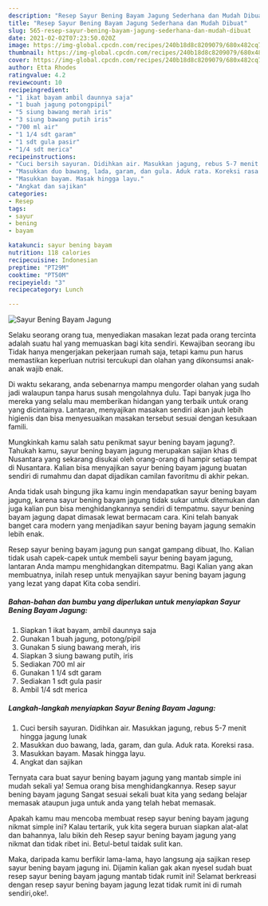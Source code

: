 ```yaml
---
description: "Resep Sayur Bening Bayam Jagung Sederhana dan Mudah Dibuat"
title: "Resep Sayur Bening Bayam Jagung Sederhana dan Mudah Dibuat"
slug: 565-resep-sayur-bening-bayam-jagung-sederhana-dan-mudah-dibuat
date: 2021-02-02T07:23:50.020Z
image: https://img-global.cpcdn.com/recipes/240b18d8c8209079/680x482cq70/sayur-bening-bayam-jagung-foto-resep-utama.jpg
thumbnail: https://img-global.cpcdn.com/recipes/240b18d8c8209079/680x482cq70/sayur-bening-bayam-jagung-foto-resep-utama.jpg
cover: https://img-global.cpcdn.com/recipes/240b18d8c8209079/680x482cq70/sayur-bening-bayam-jagung-foto-resep-utama.jpg
author: Etta Rhodes
ratingvalue: 4.2
reviewcount: 10
recipeingredient:
- "1 ikat bayam ambil daunnya saja"
- "1 buah jagung potongpipil"
- "5 siung bawang merah iris"
- "3 siung bawang putih iris"
- "700 ml air"
- "1 1/4 sdt garam"
- "1 sdt gula pasir"
- "1/4 sdt merica"
recipeinstructions:
- "Cuci bersih sayuran. Didihkan air. Masukkan jagung, rebus 5-7 menit hingga jagung lunak"
- "Masukkan duo bawang, lada, garam, dan gula. Aduk rata. Koreksi rasa."
- "Masukkan bayam. Masak hingga layu."
- "Angkat dan sajikan"
categories:
- Resep
tags:
- sayur
- bening
- bayam

katakunci: sayur bening bayam 
nutrition: 118 calories
recipecuisine: Indonesian
preptime: "PT29M"
cooktime: "PT50M"
recipeyield: "3"
recipecategory: Lunch

---
```



![Sayur Bening Bayam Jagung](https://img-global.cpcdn.com/recipes/240b18d8c8209079/680x482cq70/sayur-bening-bayam-jagung-foto-resep-utama.jpg)

Selaku seorang orang tua, menyediakan masakan lezat pada orang tercinta adalah suatu hal yang memuaskan bagi kita sendiri. Kewajiban seorang ibu Tidak hanya mengerjakan pekerjaan rumah saja, tetapi kamu pun harus memastikan keperluan nutrisi tercukupi dan olahan yang dikonsumsi anak-anak wajib enak.

Di waktu  sekarang, anda sebenarnya mampu mengorder olahan yang sudah jadi walaupun tanpa harus susah mengolahnya dulu. Tapi banyak juga lho mereka yang selalu mau memberikan hidangan yang terbaik untuk orang yang dicintainya. Lantaran, menyajikan masakan sendiri akan jauh lebih higienis dan bisa menyesuaikan masakan tersebut sesuai dengan kesukaan famili. 



Mungkinkah kamu salah satu penikmat sayur bening bayam jagung?. Tahukah kamu, sayur bening bayam jagung merupakan sajian khas di Nusantara yang sekarang disukai oleh orang-orang di hampir setiap tempat di Nusantara. Kalian bisa menyajikan sayur bening bayam jagung buatan sendiri di rumahmu dan dapat dijadikan camilan favoritmu di akhir pekan.

Anda tidak usah bingung jika kamu ingin mendapatkan sayur bening bayam jagung, karena sayur bening bayam jagung tidak sukar untuk ditemukan dan juga kalian pun bisa menghidangkannya sendiri di tempatmu. sayur bening bayam jagung dapat dimasak lewat bermacam cara. Kini telah banyak banget cara modern yang menjadikan sayur bening bayam jagung semakin lebih enak.

Resep sayur bening bayam jagung pun sangat gampang dibuat, lho. Kalian tidak usah capek-capek untuk membeli sayur bening bayam jagung, lantaran Anda mampu menghidangkan ditempatmu. Bagi Kalian yang akan membuatnya, inilah resep untuk menyajikan sayur bening bayam jagung yang lezat yang dapat Kita coba sendiri.

<!--inarticleads1-->

##### Bahan-bahan dan bumbu yang diperlukan untuk menyiapkan Sayur Bening Bayam Jagung:

1. Siapkan 1 ikat bayam, ambil daunnya saja
1. Gunakan 1 buah jagung, potong/pipil
1. Gunakan 5 siung bawang merah, iris
1. Siapkan 3 siung bawang putih, iris
1. Sediakan 700 ml air
1. Gunakan 1 1/4 sdt garam
1. Sediakan 1 sdt gula pasir
1. Ambil 1/4 sdt merica




<!--inarticleads2-->

##### Langkah-langkah menyiapkan Sayur Bening Bayam Jagung:

1. Cuci bersih sayuran. Didihkan air. Masukkan jagung, rebus 5-7 menit hingga jagung lunak
1. Masukkan duo bawang, lada, garam, dan gula. Aduk rata. Koreksi rasa.
1. Masukkan bayam. Masak hingga layu.
1. Angkat dan sajikan




Ternyata cara buat sayur bening bayam jagung yang mantab simple ini mudah sekali ya! Semua orang bisa menghidangkannya. Resep sayur bening bayam jagung Sangat sesuai sekali buat kita yang sedang belajar memasak ataupun juga untuk anda yang telah hebat memasak.

Apakah kamu mau mencoba membuat resep sayur bening bayam jagung nikmat simple ini? Kalau tertarik, yuk kita segera buruan siapkan alat-alat dan bahannya, lalu bikin deh Resep sayur bening bayam jagung yang nikmat dan tidak ribet ini. Betul-betul taidak sulit kan. 

Maka, daripada kamu berfikir lama-lama, hayo langsung aja sajikan resep sayur bening bayam jagung ini. Dijamin kalian gak akan nyesel sudah buat resep sayur bening bayam jagung mantab tidak rumit ini! Selamat berkreasi dengan resep sayur bening bayam jagung lezat tidak rumit ini di rumah sendiri,oke!.

